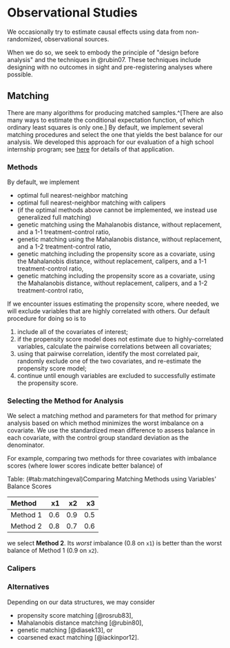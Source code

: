 # Observational Studies

We occasionally try to estimate causal effects using data from non-randomized, observational sources.

When we do so, we seek to embody the principle of "design before analysis" and the techniques in @rubin07. These techniques include designing with no outcomes in sight and pre-registering analyses where possible.

## Matching

There are many algorithms for producing matched samples.^[There are also many ways to estimate the conditional expectation function, of which ordinary least squares is only one.] By default, we implement several matching procedures and select the one that yields the best balance for our analysis. We developed this approach for our evaluation of a high school internship program; see [here](https://thelabprojects.dc.gov/reimagine-dc-high-schools) for details of that application.

### Methods

By default, we implement

* optimal full nearest-neighbor matching
* optimal full nearest-neighbor matching with calipers
* (if the optimal methods above cannot be implemented, we instead use generalized full matching)
* genetic matching using the Mahalanobis distance, without replacement, and a 1-1 treatment-control ratio,
* genetic matching using the Mahalanobis distance, without replacement, and a 1-2 treatment-control ratio,
* genetic matching including the propensity score as a covariate, using the Mahalanobis distance, without replacement, calipers, and a 1-1 treatment-control ratio,
* genetic matching including the propensity score as a covariate, using the Mahalanobis distance, without replacement, calipers, and a 1-2 treatment-control ratio,

If we encounter issues estimating the propensity score, where needed, we will exclude variables that are highly correlated with others. Our default procedure for doing so is to 

1. include all of the covariates of interest; 
2. if the propensity score model does not estimate due to highly-correlated variables, calculate the pairwise correlations between all covariates; 
3. using that pairwise correlation, identify the most correlated pair, randomly exclude one of the two covariates, and re-estimate the propensity score model; 
4. continue until enough variables are excluded to successfully estimate the propensity score.  

### Selecting the Method for Analysis

We select a matching method and parameters for that method for primary analysis based on which method minimizes the worst imbalance on a covariate. We use the standardized mean difference to assess balance in each covariate, with the control group standard deviation as the denominator.

For example, comparing two methods for three covariates with imbalance scores (where lower scores indicate better balance) of 


Table: (\#tab:matchingeval)Comparing Matching Methods using Variables' Balance Scores

|Method   |  x1|  x2|  x3|
|:--------|---:|---:|---:|
|Method 1 | 0.6| 0.9| 0.5|
|Method 2 | 0.8| 0.7| 0.6|

we select **Method 2**. Its _worst_ imbalance (0.8 on `x1`) is better than the worst balance of Method 1 (0.9 on `x2`).

### Calipers


### Alternatives

Depending on our data structures, we may consider 

* propensity score matching [@rosrub83], 
* Mahalanobis distance matching [@rubin80], 
* genetic matching [@diasek13], or 
* coarsened exact matching [@iackinpor12].

